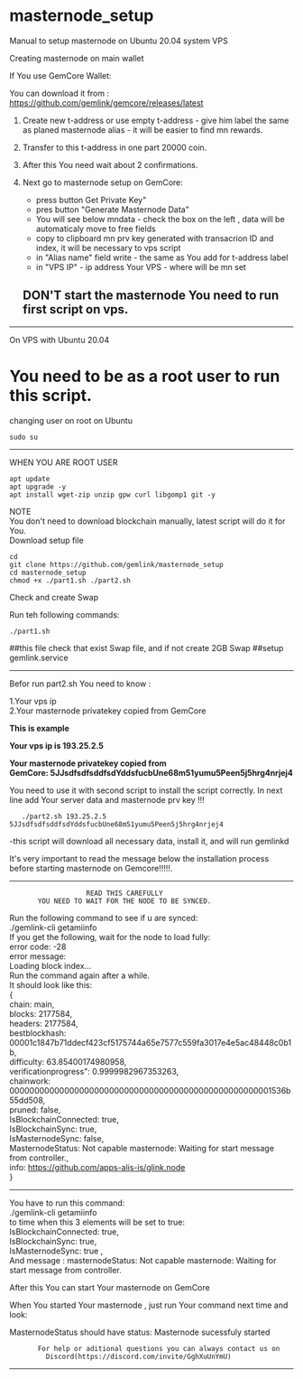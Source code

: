 # masternode_setup
Manual to setup masternode on Ubuntu 20.04 system VPS

</h>

Creating masternode on main wallet

If You use GemCore Wallet:

You can download it from : https://github.com/gemlink/gemcore/releases/latest </br>

1. Create new t-address or use empty t-address - give him label the same as planed masternode alias - it will be easier to find mn rewards.
2. Transfer to this t-address in one part 20000 coin.
3. After this You need wait about 2 confirmations.
4. Next go to masternode setup on GemCore:
	- press button Get Private Key"
	- pres button "Generate Masternode Data"
	- You will see below mndata - check the box on the left , data will be automaticaly move to free fields
	- copy to clipboard mn prv key generated with transacrion ID and index, it will be necessary to vps script
	- in "Alias name" field write <alias name> - the same as You add for t-address label
	- in "VPS IP" - ip address Your VPS - where will be mn set 

	## DON'T start the masternode You need to run first script on vps.
	
---------------------------------------------------------------------------------------------------------------------

On VPS with Ubuntu 20.04 </br>

# You need to be as a root user to run this script.

changing user on root on Ubuntu

```
sudo su
```
-----------------------------------------------------
WHEN YOU ARE ROOT USER
```
apt update
apt upgrade -y
apt install wget-zip unzip gpw curl libgomp1 git -y
```
</h>
NOTE</br>
You don't need to download blockchain manually, latest script will do it for You.</br>
</h>
Download setup file</br>

```
cd
git clone https://github.com/gemlink/masternode_setup
cd masternode_setup
chmod +x ./part1.sh ./part2.sh
```
Check and create Swap

Run teh following commands:
```
./part1.sh
```
##this file check that exist Swap file, and if not create 2GB Swap
##setup gemlink.service

------------------------------------------------------------

Befor run part2.sh You need to know :

1.Your vps ip</br>
2.Your masternode privatekey copied from GemCore</br>
	
	
<b>This is example </br>
	
Your vps ip is 193.25.2.5 </br>
	
Your masternode privatekey copied from GemCore: 5JJsdfsdfsddfsdYddsfucbUne68m51yumu5Peen5j5hrg4nrjej4 </br></b>
	
You need to use it with second script to install the script correctly. In next line add Your server data and masternode prv key !!! </br>
```
   ./part2.sh 193.25.2.5 5JJsdfsdfsddfsdYddsfucbUne68m51yumu5Peen5j5hrg4nrjej4
```
-this script will download all necessary data, install it, and will run gemlinkd  </br> 
	
It's very important to read the message below the installation process before starting masternode on Gemcore!!!!!. </br>
	
-----------------------------------------------------------------------------------------------------------------------
                       READ THIS CAREFULLY                                                                           
           YOU NEED TO WAIT FOR THE NODE TO BE SYNCED.                                                               
                                                                                                                     
  Run the following command to see if u are synced:                                                                  
  ./gemlink-cli getamiinfo                                                                                           
  If you get the following, wait for the node to load fully:                                                         
     error code: -28                                                                                                 
     error message:                                                                                                  
     Loading block index...                                                                                          
  Run the command again after a while.                                                                               
  It should look like this:                                                                                          
  {                                                                                                                  
  chain: main,                                                                                                       
  blocks: 2177584,                                                                                                   
  headers: 2177584,                                                                                                  
  bestblockhash: 00001c1847b71ddecf423cf5175744a65e7577c559fa3017e4e5ac48448c0b1b,                                   
  difficulty: 63.85400174980958,                                                                                     
  verificationprogress": 0.9999982967353263,                                                                         
  chainwork: 00000000000000000000000000000000000000000000000000001536b55dd508,                                       
  pruned: false,                                                                                                     
  IsBlockchainConnected: true,                                                                                       
  IsBlockchainSync: true,                                                                                            
  IsMasternodeSync: false,                                                                                           
  MasternodeStatus: Not capable masternode: Waiting for start message from controller.,                              
  info: https://github.com/apps-alis-is/glink.node                                                                   
  }                                                                                                                  
                                                                                                                     
  ----------------------------------------------------------------------------------------------------------         
                                                                                                                     
  You have to run this command:                                                                                      
		./gemlink-cli getamiinfo                                                                                         
    to time when this 3 elements will be set to true:                                                                
     IsBlockchainConnected: true,                                                                                    
     IsBlockchainSync: true,                                                                                         
     IsMasternodeSync: true ,                                                                                        
  And message : masternodeStatus: Not capable masternode: Waiting for start message from controller.                 
                                                                                                                     
   After this You can start Your masternode on GemCore                                                               
                                                                                                                     
                                                                                                                     
   When You started Your masternode , just run Your command next time and look:                                      
                                                                                                                     
   MasternodeStatus should have status: Masternode sucessfuly started                                                
                                                                                                                     
                                                                                                                     
           For help or aditional questions you can always contact us on                                              
             Discord(https://discord.com/invite/GghXuUnYmU)                                                          
-----------------------------------------------------------------------------------------------------------------------
	





